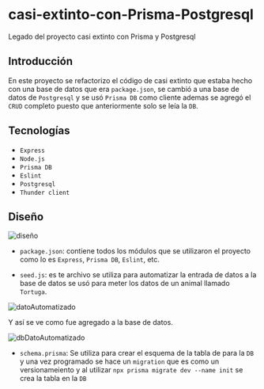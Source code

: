 # casi-extinto-con-Prisma-Postgresql
Legado del proyecto casi extinto con Prisma y Postgresql

## Introducción 

En este proyecto se refactorizo el código de casi extinto que estaba hecho con una base de datos que era `package.json`, se cambió a una base de datos de `Postgresql` y se usó `Prisma DB` como cliente ademas se agregó el `CRUD` completo puesto que anteriormente solo se leía la `DB`.


## Tecnologías

* `Express`
* `Node.js`
* `Prisma DB`
* `Eslint`
* `Postgresql`
* `Thunder client`


## Diseño

![diseño](https://user-images.githubusercontent.com/99068430/176974388-25f45d44-2aec-4d00-a4ad-2fa14fec726a.png)


* `package.json`: contiene todos los módulos que se utilizaron el proyecto como lo es `Express`, `Prisma DB`, `Eslint`, etc.

* `seed.js`: es te archivo se utiliza para automatizar la entrada de datos a la base de datos se usó para meter los datos de un animal llamado `Tortuga`.


![datoAutomatizado](https://user-images.githubusercontent.com/99068430/176974702-f2d8375b-0251-4ffc-a508-3caaeeba3709.png)


Y así se ve como fue agregado a la base de datos.


![dbDatoAutomatizado](https://user-images.githubusercontent.com/99068430/176974775-59befcd5-f8f2-4400-a25a-23fbd4449c5d.png)


* `schema.prisma`: Se utiliza para crear el esquema de la tabla de para la `DB` y una vez programado se hace un `migration` que es como un versionameiento  y al utilizar `npx prisma migrate dev --name init` se crea la tabla en la `DB`
